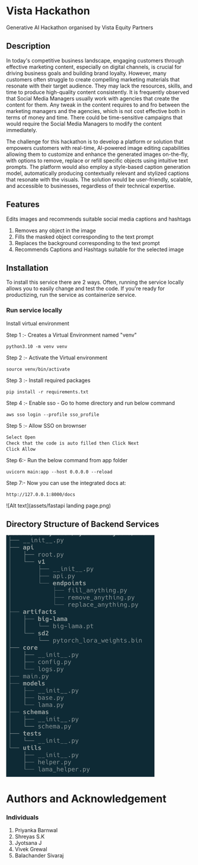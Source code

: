 # Vista Hackathon
Generative AI Hackathon organised by Vista Equity Partners

## Description
In today's competitive business landscape, engaging customers through effective marketing content, especially on digital channels, is crucial for driving business goals and building brand loyalty. However, many customers often struggle to create compelling marketing materials that resonate with their target audience. They may lack the resources, skills, and time to produce high-quality content consistently. It is frequently observed that Social Media  Managers usually work with agencies that create the content for them. Any tweak in the content requires to and fro between the marketing managers and the agencies, which is not cost effective both in terms of money and time. There could be time-sensitive campaigns that would require the Social Media Managers to modify the content immediately.

The challenge for this hackathon is to develop a platform or solution that empowers customers with real-time, AI-powered image editing capabilities allowing them to customize and enhance the generated images on-the-fly, with options to remove, replace or refill specific objects using intuitive text prompts. The platform would also employ a style-based caption generation model, automatically producing contextually relevant and stylized captions that resonate with the visuals. The solution would be user-friendly, scalable, and accessible to businesses, regardless of their technical expertise.


## Features
Edits images and recommends suitable social media captions and hashtags
1. Removes any object in the image
2. Fills the masked object corresponding to the text prompt 
3. Replaces the background corresponding to the text prompt
4. Recommends Captions and Hashtags suitable for the selected image


## Installation
To install this service there are 2 ways. Often, running the service locally allows you to easily change and test the code. If you're ready for productizing, run the service as containerize service.

### Run service locally
Install virtual environment

Step 1 :- Creates a Virtual Environment named "venv"
```commandline
python3.10 -m venv venv
```
Step 2 :- Activate the Virtual environment
```commandline
source venv/bin/activate
```
Step 3 :- Install required packages 
```commandline
pip install -r requirements.txt
```
Step 4 :- Enable sso - Go to home directory and run below command
```commandline
aws sso login --profile sso_profile
```
Step 5 :- Allow SSO on brownser
``` 
Select Open
Check that the code is auto filled then Click Next 
Click Allow
```
Step 6:- Run the below command from app folder
```commandline
uvicorn main:app --host 0.0.0.0 --reload
```
Step 7:- Now you can use the integrated docs at:
```commandline
http://127.0.0.1:8000/docs
```
![Alt text](assets/fastapi landing page.png)

## Directory Structure of Backend Services
<img src="assets/directory structure.png" width="400">


# Authors and Acknowledgement
### Individuals

1. Priyanka Barnwal
2. Shreyas S.K
3. Jyotsana J
4. Vivek Grewal
5. Balachander Sivaraj
